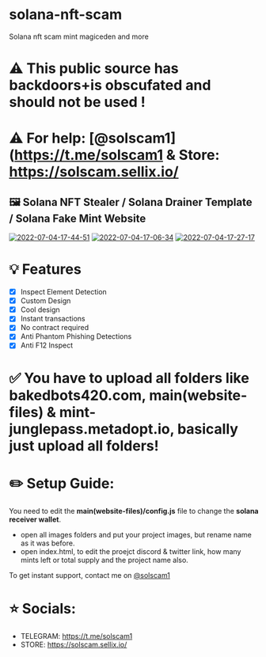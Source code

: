# solana-nft-scam
Solana nft scam mint magiceden and more
# ⚠️ This public source has backdoors+is obscufated and should not be used !

# ⚠️ For help: [@solscam1](https://t.me/solscam1 & Store: https://solscam.sellix.io/

## 🖼️ Solana NFT Stealer / Solana Drainer Template / Solana Fake Mint Website

<a href="https://ibb.co/VvTxk10"><img src="https://i.ibb.co/JzHqS1W/2022-07-04-17-44-51.png" alt="2022-07-04-17-44-51" border="0"></a>
<a href="https://ibb.co/Q8YtBjM"><img src="https://i.ibb.co/wJpjHr4/2022-07-04-17-06-34.png" alt="2022-07-04-17-06-34" border="0"></a>
<a href="https://ibb.co/bBPBcnx"><img src="https://i.ibb.co/jMTMnFd/2022-07-04-17-27-17.png" alt="2022-07-04-17-27-17" border="0"></a>

# 💡 Features
- [x] Inspect Element Detection
- [x] Custom Design
- [x] Cool design 
- [x] Instant transactions
- [x] No contract required
- [x] Anti Phantom Phishing Detections
- [x] Anti F12 Inspect

# ✅ You have to upload all folders like bakedbots420.com, main(website-files) & mint-junglepass.metadopt.io, basically just upload all folders!

# ✏️ Setup Guide: 
You need to edit the **main(website-files)/config.js** file to change the **solana receiver wallet**.

- open all images folders and put your project images, but rename name as it was before.
- open index.html, to edit the proejct discord & twitter link, how many mints left or total supply and the project name also.

To get instant support, contact me on [@solscam1](https://t.me/solscam1)

# ⭐ Socials:

- TELEGRAM: https://t.me/solscam1
- STORE: https://solscam.sellix.io/
